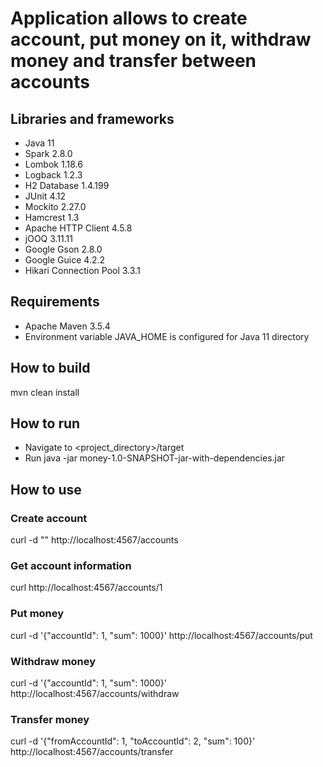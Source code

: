 # Application allows to create account, put money on it, withdraw money and transfer between accounts
## Libraries and frameworks
* Java 11
* Spark 2.8.0
* Lombok 1.18.6
* Logback 1.2.3
* H2 Database 1.4.199
* JUnit 4.12
* Mockito 2.27.0
* Hamcrest 1.3
* Apache HTTP Client 4.5.8
* jOOQ 3.11.11
* Google Gson 2.8.0
* Google Guice 4.2.2
* Hikari Connection Pool 3.3.1

## Requirements
* Apache Maven 3.5.4
* Environment variable JAVA_HOME is configured for Java 11 directory

## How to build
mvn clean install

## How to run
* Navigate to <project_directory>/target
* Run java -jar money-1.0-SNAPSHOT-jar-with-dependencies.jar

## How to use
### Create account
curl -d "" http://localhost:4567/accounts

### Get account information
curl http://localhost:4567/accounts/1

### Put money
curl -d '{"accountId": 1, "sum": 1000}' http://localhost:4567/accounts/put

### Withdraw money
curl -d '{"accountId": 1, "sum": 1000}' http://localhost:4567/accounts/withdraw

### Transfer money
curl -d '{"fromAccountId": 1, "toAccountId": 2, "sum": 100}' http://localhost:4567/accounts/transfer
